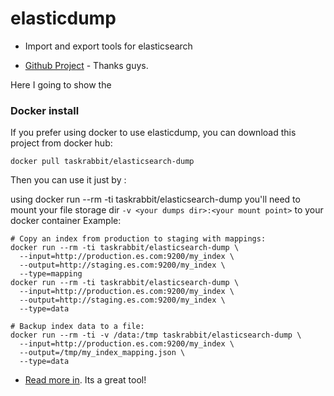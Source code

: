 # elasticdump
- Import and export tools for elasticsearch

- [Github Project](https://github.com/taskrabbit/elasticsearch-dump) - Thanks guys.

Here I going to show the 

### Docker install 
If you prefer using docker to use elasticdump, you can download this project from docker hub:

```
docker pull taskrabbit/elasticsearch-dump
```

Then you can use it just by :

using docker run --rm -ti taskrabbit/elasticsearch-dump
you'll need to mount your file storage dir `-v <your dumps dir>:<your mount point>` to your docker container
Example:

```
# Copy an index from production to staging with mappings:
docker run --rm -ti taskrabbit/elasticsearch-dump \
  --input=http://production.es.com:9200/my_index \
  --output=http://staging.es.com:9200/my_index \
  --type=mapping
docker run --rm -ti taskrabbit/elasticsearch-dump \
  --input=http://production.es.com:9200/my_index \
  --output=http://staging.es.com:9200/my_index \
  --type=data

# Backup index data to a file:
docker run --rm -ti -v /data:/tmp taskrabbit/elasticsearch-dump \
  --input=http://production.es.com:9200/my_index \
  --output=/tmp/my_index_mapping.json \
  --type=data
```

- [Read more in](https://github.com/taskrabbit/elasticsearch-dump). Its a great tool!